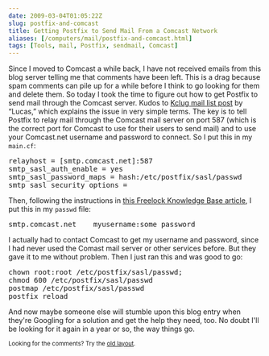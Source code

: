 ```yaml
--- 
date: 2009-03-04T01:05:22Z
slug: postfix-and-comcast
title: Getting Postfix to Send Mail From a Comcast Network
aliases: [/computers/mail/postfix-and-comcast.html]
tags: [Tools, mail, Postfix, sendmail, Comcast]
---
```


<p>Since I moved to Comcast a while back, I have not received emails from this
blog server telling me that comments have been left. This is a drag because
spam comments can pile up for a while before I think to go looking for them
and delete them. So today I took the time to figure out how to get Postfix to
send mail through the Comcast server. Kudos
to <a href="http://www.kclug.org/pipermail/kclug/2008-February/032558.html"
title="Comcast and Postfix">Kclug mail list post</a> by “Lucas,” which
explains the issue in very simple terms. The key is to tell Postfix to relay
mail through the Comcast mail server on port 587 (which is the correct port
for Comcast to use for their users to send mail) and to use your Comcast.net
username and password to connect. So I put this in my <code>main.cf</code>:</p>

<pre>
relayhost = [smtp.comcast.net]:587
smtp_sasl_auth_enable = yes
smtp_sasl_password_maps = hash:/etc/postfix/sasl/passwd
smtp_sasl_security_options =
</pre>

<p>Then, following the instructions
in <a href="http://freelock.com/kb/Postfix_relayhost" title="Postfix
relayhost">this Freelock Knowledge Base article</a>, I put this in
my <code>passwd</code> file:</p>

<pre>
smtp.comcast.net    myusername:some_password
</pre>

<p>I actually had to contact Comcast to get my username and password, since I
had never used the Comast mail server or other services before. But they gave
it to me without problem. Then I just ran this and was good to go:</p>

<pre>
chown root:root /etc/postfix/sasl/passwd;
chmod 600 /etc/postfix/sasl/passwd
postmap /etc/postfix/sasl/passwd 
postfix reload
</pre>

<p>And now maybe someone else will stumble upon this blog entry when they're
Googling for a solution and get the help they need, too. No doubt I'll be
looking for it again in a year or so, the way things go.</p>

<p class="past"><small>Looking for the comments? Try the <a rel="nofollow" href="//past.justatheory.com/computers/mail/postfix-and-comcast.html">old layout</a>.</small></p>


